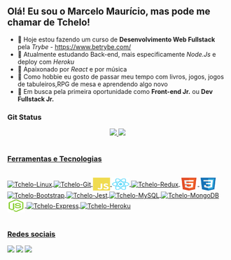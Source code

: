 ## Olá! Eu sou o Marcelo Maurício, mas pode me chamar de Tchelo!

- 🔭 Hoje estou fazendo um curso de <b>Desenvolvimento Web Fullstack</b> pela <em>Trybe</em> - https://www.betrybe.com/
- 🌱 Atualmente estudando Back-end, mais especificamente <em>Node.Js</em> e deploy com <em>Heroku</em>
- 💚 Apaixonado por <em>React</em> e por música
- 👾 Como hobbie eu gosto de passar meu tempo com livros, jogos, jogos de tabuleiros,RPG de mesa e aprendendo algo novo
- 🎯 Em busca pela primeira oportunidade como <b>Front-end Jr.</b> ou <b>Dev Fullstack Jr.</b>

### Git Status
<div align="center">
  <a href="https://github.com/mbmauriciojr">
  <img height="150em" src="https://github-readme-stats.vercel.app/api?username=mbmauriciojr&show_icons=true&theme=radical&include_all_commits=true&count_private=true"/>
  <img height="150em" src="https://github-readme-stats.vercel.app/api/top-langs/?username=mbmauriciojr&layout=compact&langs_count=7&theme=radical"/>
</div>
<br>
  
### Ferramentas e Tecnologias
<div style="display: inline_block"><br>
  <img align="center" alt="Tchelo-Linux" height="30" width="40" src="https://cdn.jsdelivr.net/gh/devicons/devicon/icons/linux/linux-original.svg">
  <img align="center" alt="Tchelo-Git" height="30" width="40" src="https://cdn.jsdelivr.net/gh/devicons/devicon/icons/git/git-original.svg">
  <img align="center" alt="Tchelo-Js" height="30" width="40" src="https://raw.githubusercontent.com/devicons/devicon/master/icons/javascript/javascript-plain.svg">
  <img align="center" alt="Tchelo-React" height="30" width="40" src="https://raw.githubusercontent.com/devicons/devicon/master/icons/react/react-original.svg">
  <img align="center" alt="Tchelo-Redux" height="30" width="40" src="https://cdn.jsdelivr.net/gh/devicons/devicon/icons/redux/redux-original.svg">
  <img align="center" alt="Tchelo-HTML" height="30" width="40" src="https://raw.githubusercontent.com/devicons/devicon/master/icons/html5/html5-original.svg">
  <img align="center" alt="Tchelo-CSS" height="30" width="40" src="https://raw.githubusercontent.com/devicons/devicon/master/icons/css3/css3-original.svg">
  <img align="center" alt="Tchelo-Bootstrap" height="30" width="40" src="https://cdn.jsdelivr.net/gh/devicons/devicon/icons/bootstrap/bootstrap-plain.svg">
  <img align="center" alt="Tchelo-Jest" height="30" width="40" src="https://cdn.jsdelivr.net/gh/devicons/devicon/icons/jest/jest-plain.svg">
  <img align="center" alt="Tchelo-MySQL" height="30" width="40" src="https://cdn.jsdelivr.net/gh/devicons/devicon/icons/mysql/mysql-original.svg">
  <img align="center" alt="Tchelo-MongoDB" height="30" width="40" src="https://cdn.jsdelivr.net/gh/devicons/devicon/icons/mongodb/mongodb-original-wordmark.svg">
    <img align="center" alt="Tchelo-NodeJS" height="30" width="40" src="https://raw.githubusercontent.com/devicons/devicon/master/icons/nodejs/nodejs-original.svg">
  <img align="center" alt="Tchelo-Express" height="30" width="40" src="https://cdn.jsdelivr.net/gh/devicons/devicon/icons/express/express-original.svg">
  <img align="center" alt="Tchelo-Heroku" height="30" width="40"  src="https://cdn.jsdelivr.net/gh/devicons/devicon/icons/heroku/heroku-plain.svg">
</div>
 
<br>

### Redes sociais
    
<div> 
  <a href="https://instagram.com/tchelinho_" target="_blank"><img src="https://img.shields.io/badge/-Instagram-%23E4405F?style=for-the-badge&logo=instagram&logoColor=white" target="_blank"></a>
  <a href = "mailto:mmauricio.design@gmail.com"><img src="https://img.shields.io/badge/-Gmail-%23333?style=for-the-badge&logo=gmail&logoColor=white" target="_blank"></a>
  <a href="https://www.linkedin.com/in/marcelo-mauricio-jr" target="_blank"><img src="https://img.shields.io/badge/-LinkedIn-%230077B5?style=for-the-badge&logo=linkedin&logoColor=white" target="_blank"></a>  
</div>
    
 
